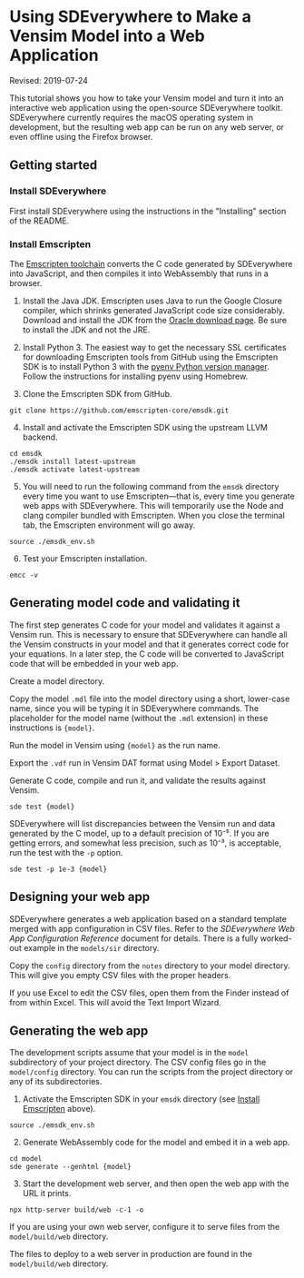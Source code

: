# Using SDEverywhere to Make a Vensim Model into a Web Application

Revised: 2019-07-24

This tutorial shows you how to take your Vensim model and turn it into an interactive web application using the open-source SDEverywhere toolkit. SDEverywhere currently requires the macOS operating system in development, but the resulting web app can be run on any web server, or even offline using the Firefox browser.

## Getting started

### Install SDEverywhere

First install SDEverywhere using the instructions in the "Installing" section of the README.

### Install Emscripten

The [Emscripten toolchain](https://emscripten.org/) converts the C code generated by SDEverywhere into JavaScript, and then compiles it into WebAssembly that runs in a browser.

1. Install the Java JDK. Emscripten uses Java to run the Google Closure compiler, which shrinks generated JavaScript code size considerably. Download and install the JDK from the [Oracle download page](https://www.oracle.com/technetwork/java/javase/downloads/index.html). Be sure to install the JDK and not the JRE.

2. Install Python 3. The easiest way to get the necessary SSL certificates for downloading Emscripten tools from GitHub using the Emscripten SDK is to install Python 3 with the [pyenv Python version manager](https://github.com/pyenv/pyenv). Follow the instructions for installing pyenv using Homebrew.

3. Clone the Emscripten SDK from GitHub.

~~~
git clone https://github.com/emscripten-core/emsdk.git
~~~

4. Install and activate the Emscripten SDK using the upstream LLVM backend.

~~~
cd emsdk
./emsdk install latest-upstream
./emsdk activate latest-upstream
~~~

5. You will need to run the following command from the `emsdk` directory every time you want to use Emscripten—that is, every time you generate web apps with SDEverywhere. This will temporarily use the Node and clang compiler bundled with Emscripten. When you close the terminal tab, the Emscripten environment will go away.

~~~
source ./emsdk_env.sh
~~~

6. Test your Emscripten installation.

~~~
emcc -v
~~~

## Generating model code and validating it

The first step generates C code for your model and validates it against a Vensim run. This is necessary to ensure that SDEverywhere can handle all the Vensim constructs in your model and that it generates correct code for your equations. In a later step, the C code will be converted to JavaScript code that will be embedded in your web app.

Create a model directory.

Copy the model `.mdl` file into the model directory using a short, lower-case name, since you will be typing it in SDEverywhere commands. The placeholder for the model name (without the `.mdl` extension) in these instructions is `{model}`.

Run the model in Vensim using `{model}` as the run name.

Export the `.vdf` run in Vensim DAT format using Model > Export Dataset.

Generate C code, compile and run it, and validate the results against Vensim.

~~~
sde test {model}
~~~

SDEverywhere will list discrepancies between the Vensim run and data generated by the C model, up to a default precision of 10⁻⁵. If you are getting errors, and somewhat less precision, such as 10⁻³, is acceptable, run the test with the `-p` option.

~~~
sde test -p 1e-3 {model}
~~~

## Designing your web app

SDEverywhere generates a web application based on a standard template merged with app configuration in CSV files. Refer to the *SDEverywhere Web App Configuration Reference* document for details. There is a fully worked-out example in the `models/sir` directory.

Copy the `config` directory from the `notes` directory to your model directory. This will give you empty CSV files with the proper headers.

If you use Excel to edit the CSV files, open them from the Finder instead of from within Excel. This will avoid the Text Import Wizard.

## Generating the web app

The development scripts assume that your model is in the `model` subdirectory of your project directory. The CSV config files go in the `model/config` directory. You can run the scripts from the project directory or any of its subdirectories.

1. Activate the Emscripten SDK in your `emsdk` directory (see [Install Emscripten](#install-emscripten) above).

~~~
source ./emsdk_env.sh
~~~

2. Generate WebAssembly code for the model and embed it in a web app.

~~~
cd model
sde generate --genhtml {model}
~~~

3. Start the development web server, and then open the web app with the URL it prints.

~~~
npx http-server build/web -c-1 -o
~~~

If you are using your own web server, configure it to serve files from the `model/build/web` directory.

The files to deploy to a web server in production are found in the `model/build/web` directory.

